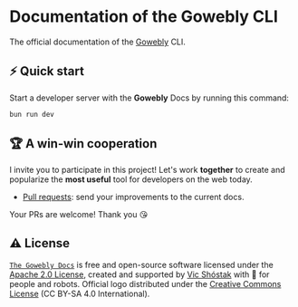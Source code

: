 # Documentation of the Gowebly CLI

The official documentation of the [Gowebly][gowebly_url] CLI.

## ⚡️ Quick start

Start a developer server with the **Gowebly** Docs by running this command:

```bash
bun run dev
```

## 🏆 A win-win cooperation

I invite you to participate in this project! Let's work **together** to create and popularize the **most useful** tool for developers on the web today.

- [Pull requests][repo_pull_request_url]: send your improvements to the current docs.

Your PRs are welcome! Thank you 😘

## ⚠️ License

[`The Gowebly Docs`][repo_url] is free and open-source software licensed under the [Apache 2.0 License][repo_license_url], created and supported by [Vic Shóstak][author_url] with 🩵 for people and robots. Official logo distributed under the [Creative Commons License][repo_cc_license_url] (CC BY-SA 4.0 International).

<!-- Repository links -->

[repo_url]: https://github.com/gowebly/docs
[repo_pull_request_url]: https://github.com/gowebly/docs/pulls
[repo_license_url]: https://github.com/gowebly/docs/blob/main/LICENSE
[repo_cc_license_url]: https://creativecommons.org/licenses/by-sa/4.0/

<!-- Author links -->

[author_url]: https://github.com/koddr

<!-- README links -->

[gowebly_url]: https://github.com/gowebly/gowebly
